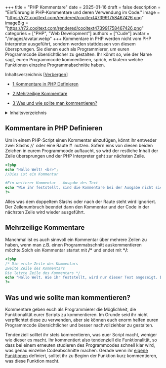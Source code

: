 +++
title = "PHP Kommentare"
date = 2025-01-16
draft = false
description = "Einführung in PHP-Kommentare und deren Verwendung im Code."
image = "https://r72.cooltext.com/rendered/cooltext473991758467426.png"
imageBig = "https://r72.cooltext.com/rendered/cooltext473991758467426.png"
categories = ["PHP", "Web Development"]
authors = ["Cude"]
avatar = "/images/avatar.webp"
+++
Kommentare in PHP werden nicht vom PHP Interpreter ausgeführt, sondern werden stattdessen von diesem übersprungen. Sie dienen euch als Programmierer, um euren Programmcode übersichtlicher zu gestalten. Ihr könnt so, wie der Name sagt, euren Programmcode kommentieren, sprich, erläutern welche Funktionen einzelne Programmabschnitte haben.

Inhaltsverzeichnis \[[Verbergen](https://loquacious-mandazi-92bae5.netlify.app/kommentare/#)\]

*   [1 Kommentare in PHP Definieren](https://loquacious-mandazi-92bae5.netlify.app/kommentare/#kommentare-in-php-definieren)
    
*   [2 Mehrzeilige Kommentare](https://loquacious-mandazi-92bae5.netlify.app/kommentare/#mehrzeilige-kommentare)
    
*   [3 Was und wie sollte man kommentieren?](https://loquacious-mandazi-92bae5.netlify.app/kommentare/#was-und-wie-sollte-man-kommentieren)
    
<details>
<summary>Inhaltsverzeichnis </summary>
[1 Kommentare in PHP Definieren](#kommentare-in-php-definieren)
[2 Mehrzeilige Kommentare](#mehrzeilige-kommentare) 
[3 Was und wie sollte man kommentieren?](#was-und-wie-sollte-man-kommentieren)
</details>




Kommentare in PHP Definieren
----------------------------

Um in einem PHP-Script einen Kommentar einzufügen, könnt ihr entweder zwei Slashs _//_  oder eine Raute #  nutzen. Sofern eins von diesen beiden Zeichen in eurem Programmcode auftaucht, so wird der restliche Inhalt der Zeile übersprungen und der PHP Interpreter geht zur nächsten Zeile.

```php
<?php
echo "Hallo Welt! <br>";
//Dies ist ein Kommentar

#Ein weiterer Kommentar - Ausgabe des Text
echo "Wie ihr feststellt, sind die Kommentare bei der Ausgabe nicht sichtbar.";
?>
```
    

Alles was dem doppeltem Slashs oder nach der Raute steht wird ignoriert. Der Zeilenumbruch beendet dann den Kommentar und der Code in der nächsten Zeile wird wieder ausgeführt.

Mehrzeilige Kommentare
----------------------

Manchmal ist es auch sinnvoll ein Kommentar über mehrere Zeilen zu haben, wenn man z.B. einen Programmabschnitt auskommentieren möchte.Solch ein Kommentar startet mit **/\*** und endet mit **\*/**:


```php
<?php
/* Die erste Zeile des Kommentars
Zweite Zeile des Kommentars
Die letzte Zeile des Kommentars */
echo "Hallo Welt. Wie ihr feststellt, wird nur dieser Text angezeigt. Die Kommentare vor sind nicht sichtbar.";
?>
```
    

Was und wie sollte man kommentieren?
------------------------------------

Kommentare geben euch als Programmierer die Möglichkeit, die Funktionalität eurer Scripts zu kommentieren. Im Grunde seid ihr nicht verpflichtet diese zu verwenden, aber sie können euch enorm helfen euren Programmcode übersichtlicher und besser nachvollziehbar zu gestalten.

Tendenziell solltet ihr stets kommentieren, was euer Script macht, weniger wie dieser es macht. Ihr kommentiert also tendenziell die Funktionalität, so dass bei einem erneuten studieren des Programmcodes schnell klar wird, was genau einzelne Codeabschnitte machen. Gerade wenn ihr [eigene Funktionen](https://loquacious-mandazi-92bae5.netlify.app/php-eigene-funktionen/) definiert, solltet ihr zu Beginn der Funktion kurz kommentieren, was diese Funktion macht.